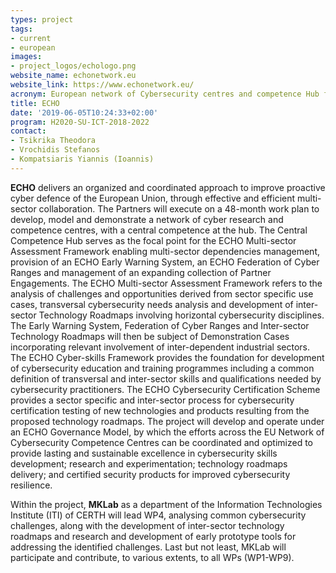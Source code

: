 ```yaml
---
types: project
tags:
- current
- european
images:
- project_logos/echologo.png
website_name: echonetwork.eu
website_link: https://www.echonetwork.eu/
acronym: European network of Cybersecurity centres and competence Hub for innovation and Operations
title: ECHO
date: '2019-06-05T10:24:33+02:00'
program: H2020-SU-ICT-2018-2022
contact: 
- Tsikrika Theodora
- Vrochidis Stefanos
- Kompatsiaris Yiannis (Ioannis)
---
```

<p>
<b>ECHO</b> delivers an organized and coordinated approach to improve proactive cyber defence of the European Union, through effective and efficient multi-sector collaboration. The Partners will execute on a 48-month work plan to develop, model and demonstrate a network of cyber research and competence centres, with a central competence at the hub. The Central Competence Hub serves as the focal point for the ECHO Multi-sector Assessment Framework enabling multi-sector dependencies management, provision of an ECHO Early Warning System, an ECHO Federation of Cyber Ranges and management of an expanding collection of Partner Engagements.
The ECHO Multi-sector Assessment Framework refers to the analysis of challenges and opportunities derived from sector specific use cases, transversal cybersecurity needs analysis and development of inter-sector Technology Roadmaps involving horizontal cybersecurity disciplines.
The Early Warning System, Federation of Cyber Ranges and Inter-sector Technology Roadmaps will then be subject of Demonstration Cases incorporating relevant involvement of inter-dependent industrial sectors.
The ECHO Cyber-skills Framework provides the foundation for development of cybersecurity education and training programmes including a common definition of transversal and inter-sector skills and qualifications needed by cybersecurity practitioners.
The ECHO Cybersecurity Certification Scheme provides a sector specific and inter-sector process for cybersecurity certification testing of new technologies and products resulting from the proposed technology roadmaps.
The project will develop and operate under an ECHO Governance Model, by which the efforts across the EU Network of Cybersecurity Competence Centres can be coordinated and optimized to provide lasting and sustainable excellence in cybersecurity skills development; research and experimentation; technology roadmaps delivery; and certified security products for improved cybersecurity resilience.
</p>
<p>
Within the project, <b>MKLab</b> as a department of the Information Technologies Institute (ITI) of CERTH will lead WP4, analysing common cybersecurity challenges, along with the development of inter-sector technology roadmaps and research and development of early prototype tools for addressing the identified challenges.  Last but not least, MKLab will participate and contribute, to various extents, to all WPs (WP1-WP9).
</p>
